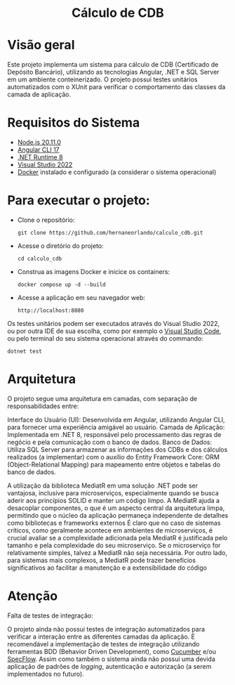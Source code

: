 <h1 align="center"> Cálculo de CDB </h1>

# Visão geral

Este projeto implementa um sistema para cálculo de CDB (Certificado de Depósito Bancário), utilizando as tecnologias Angular, .NET e SQL Server em um ambiente conteinerizado.
O projeto possui testes unitários automatizados com o XUnit para verificar o comportamento das classes da camada de aplicação.

# Requisitos do Sistema

* [Node.js 20.11.0](https://nodejs.org/en/downloadangular)
* [Angular CLI 17](https://angular.io/cli)
* [.NET Runtime 8](https://dotnet.microsoft.com/pt-br/download/dotnet/8.0)
* [Visual Studio 2022](https://visualstudio.microsoft.com/pt-br/vs/)
* [Docker](https://www.docker.com/products/docker-desktop/) instalado e configurado (a considerar o sistema operacional)

# Para executar o projeto:

- Clone o repositório:

	```
	git clone https://github.com/hernaneorlando/calculo_cdb.git
	```

- Acesse o diretório do projeto:

	```
	cd calculo_cdb
	```

- Construa as imagens Docker e inicice os containers:

	```
	docker compose up -d --build
	```

- Acesse a aplicação em seu navegador web:

	```
	http://localhost:8080
	```

Os testes unitários podem ser executados através do Visual Studio 2022, ou por outra IDE de sua escolha, como por exemplo o [Visual Studio Code](https://code.visualstudio.com/download), ou pelo terminal do seu sistema operacional através do commando:
```
dotnet test
```

# Arquitetura

O projeto segue uma arquitetura em camadas, com separação de responsabilidades entre:

Interface do Usuário (UI): Desenvolvida em Angular, utilizando Angular CLI, para fornecer uma experiência amigável ao usuário.
Camada de Aplicação: Implementada em .NET 8, responsável pelo processamento das regras de negócio e pela comunicação com o banco de dados.
Banco de Dados: Utiliza SQL Server para armazenar as informações dos CDBs e dos cálculos realizados (a implementar) com o auxílio do Entity Framework Core: ORM (Object-Relational Mapping) para mapeamento entre objetos e tabelas do banco de dados.

A utilização da biblioteca MediatR em uma solução .NET pode ser vantajosa, inclusive para microserviços, especialmente quando se busca aderir aos princípios SOLID e manter um código limpo. A MediatR ajuda a desacoplar componentes, o que é um aspecto central da arquitetura limpa, permitindo que o núcleo da aplicação permaneça independente de detalhes como bibliotecas e frameworks externos
É claro que no caso de sistemas críticos, como geralmente acontece em ambientes de microserviços, é crucial avaliar se a complexidade adicionada pela MediatR é justificada pelo tamanho e pela complexidade do seu microserviço. Se o microserviço for relativamente simples, talvez a MediatR não seja necessária. Por outro lado, para sistemas mais complexos, a MediatR pode trazer benefícios significativos ao facilitar a manutenção e a extensibilidade do código

# Atenção

Falta de testes de integração:

O projeto ainda não possui testes de integração automatizados para verificar a interação entre as diferentes camadas da aplicação. É recomendável a implementação de testes de integração utilizando ferramentas BDD (Behavior Driven Development), como [Cucumber](https://cucumber.io/) e/ou [SpecFlow](https://specflow.org/). Assim como também o sistema ainda não possui uma devida aplicação de padrões de _logging_, autenticação e autorização (a serem implementados no futuro).